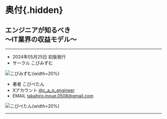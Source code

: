 # 奥付{.hidden}

<section id="colophon" role="doc-colophon">

## エンジニアが知るべき<br>～IT業界の収益モデル～

---


- 2024年05月25日&nbsp;初版発行
- サークル&nbsp;こぴみずむ

![こぴみずむ](./images/cover/circle.jpg){width=20%}

- 著者&nbsp;こぴぺたん
- Xアカウント&nbsp;[@c_a_p_engineer](https://twitter.com/c_a_p_engineer)
- EMAIL&nbsp;[takahiro.inoue.0508@gmail.com](mailto:takahiro.inoue.0508@gmail.com)

![こぴぺたん](./images/cover/author.jpeg){width=20%}

---

</section>
